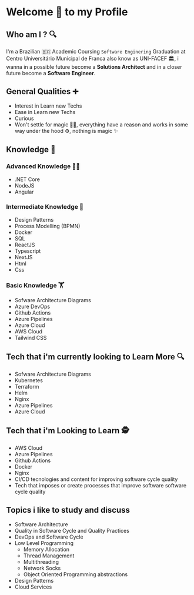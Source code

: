 # Welcome 👋 to my Profile

## Who am I ? 🔍
I'm a Brazilian 🇧🇷 Academic Coursing `Software Enginering` Graduation at Centro Universitário Municipal de Franca also know as UNI-FACEF 🏛, i wanna in a possible future become a **Solutions Architect** and in a closer future become a **Software Engineer**.

## General Qualities ➕
- Interest in Learn new Techs
- Ease in Learn new Techs
- Curious
- Won't settle for magic 🧙‍♂️, everything have a reason and works in some way under the hood ⚙️, nothing is magic ✨

## Knowledge 🧠

### Advanced Knowledge 🧑‍🎓
  - .NET Core
  - NodeJS
  - Angular

### Intermediate Knowledge 👷
- Design Patterns
- Process Modelling (BPMN)
- Docker
- SQL
- ReactJS
- Typescript
- NextJS
- Html
- Css

### Basic Knowledge 🏋️
- Sofware Architecture Diagrams
- Azure DevOps
- Github Actions
- Azure Pipelines
- Azure Cloud
- AWS Cloud
- Tailwind CSS

## Tech that i'm currently looking to Learn More 🔍
- Sofware Architecture Diagrams
- Kubernetes
- Terraform
- Helm
- Nginx
- Azure Pipelines
- Azure Cloud

## Tech that i'm Looking to Learn 🕵
- AWS Cloud
- Azure Pipelines
- Github Actions
- Docker
- Nginx
- CI/CD tecnologies and content for improving software cycle quality
- Tech that imposes or create processes that improve software software cycle quality

## Topics i like to study and discuss
- Software Architecture
- Quality in Software Cycle and Quality Practices
- DevOps and Software Cycle
- Low Level Programming
    - Memory Allocation
    - Thread Management
    - Multithreading
    - Network Socks
    - Object Oriented Programming abstractions 
- Design Patterns
- Cloud Services
